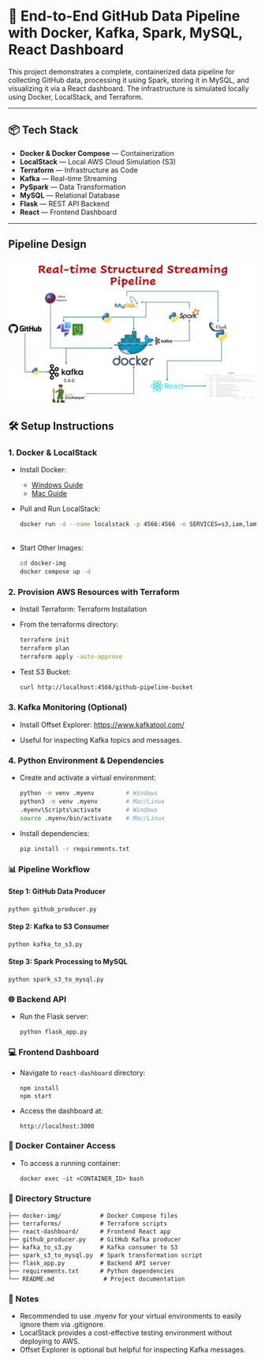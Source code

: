 # 🚀 End-to-End GitHub Data Pipeline with Docker, Kafka, Spark, MySQL, React Dashboard

This project demonstrates a complete, containerized data pipeline for collecting GitHub data, processing it using Spark, storing it in MySQL, and visualizing it via a React dashboard. The infrastructure is simulated locally using Docker, LocalStack, and Terraform.

---

## 📦 **Tech Stack**

- **Docker & Docker Compose** — Containerization
- **LocalStack** — Local AWS Cloud Simulation (S3)
- **Terraform** — Infrastructure as Code
- **Kafka** — Real-time Streaming
- **PySpark** — Data Transformation
- **MySQL** — Relational Database
- **Flask** — REST API Backend
- **React** — Frontend Dashboard

---

## Pipeline Design

![spark-streaming-](./images/project-logo.png)


## 🛠️ **Setup Instructions**

### 1. **Docker & LocalStack**

- Install Docker:
  - [Windows Guide](https://docs.docker.com/desktop/setup/install/windows-install/)
  - [Mac Guide](https://docs.docker.com/desktop/setup/install/mac-install/)

- Pull and Run LocalStack:
  ```bash
  docker run -d --name localstack -p 4566:4566 -e SERVICES=s3,iam,lambda -e DEFAULT_REGION=us-east-1 -e HOSTNAME_EXTERNAL=localhost localstack/localstack
 
- Start Other Images:
    
    ```bash 
    cd docker-img
    docker compose up -d

### 2. Provision AWS Resources with Terraform

- Install Terraform: Terraform Installation

- From the terraforms directory:
    ```bash
    terraform init
    terraform plan
    terraform apply -auto-approve

- Test S3 Bucket:
    ``` bash
    curl http://localhost:4566/github-pipeline-bucket

### 3. Kafka Monitoring (Optional)

- Install Offset Explorer: https://www.kafkatool.com/

- Useful for inspecting Kafka topics and messages.

### 4. Python Environment & Dependencies

- Create and activate a virtual environment:
    ```bash
    python -m venv .myenv         # Windows
    python3 -m venv .myenv        # Mac/Linux
    .myenv\Scripts\activate       # Windows
    source .myenv/bin/activate    # Mac/Linux

- Install dependencies:
    ```bash
    pip install -r requirements.txt

### 📊 Pipeline Workflow

#### Step 1: GitHub Data Producer
    
    python github_producer.py

#### Step 2: Kafka to S3 Consumer

    python kafka_to_s3.py

#### Step 3: Spark Processing to MySQL

    python spark_s3_to_mysql.py

### 🌐 Backend API
- Run the Flask server:
    
    ``` 
    python flask_app.py

### 💻 Frontend Dashboard
- Navigate to `react-dashboard` directory:
    ```
    npm install
    npm start

- Access the dashboard at:
    ``` 
    http://localhost:3000

### 🐳 Docker Container Access
- To access a running container:
    ```
    docker exec -it <CONTAINER_ID> bash

### 📂 Directory Structure

    ├── docker-img/           # Docker Compose files
    ├── terraforms/           # Terraform scripts
    ├── react-dashboard/      # Frontend React app
    ├── github_producer.py    # GitHub Kafka producer
    ├── kafka_to_s3.py        # Kafka consumer to S3
    ├── spark_s3_to_mysql.py  # Spark transformation script
    ├── flask_app.py          # Backend API server
    ├── requirements.txt      # Python dependencies
    └── README.md              # Project documentation

### 📣 Notes
- Recommended to use .myenv for your virtual environments to easily ignore them via .gitignore.
- LocalStack provides a cost-effective testing environment without deploying to AWS.
- Offset Explorer is optional but helpful for inspecting Kafka messages.
